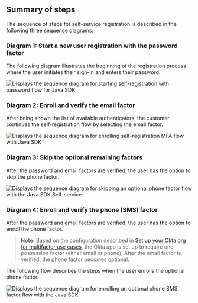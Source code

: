 ## Summary of steps

The sequence of steps for self-service registration is described in the following three sequence diagrams:

### Diagram 1: Start a new user registration with the password factor

The following diagram illustrates the beginning of the registration process where the user initiates their sign-in and enters their password.

<div class="common-image-format">

![Displays the sequence diagram for starting self-registration with password flow for Java SDK](/img/oie-embedded-sdk/oie-embedded-sdk-use-case-simple-self-serv-seq-start-java.png)

</div>

### Diagram 2: Enroll and verify the email factor

After being shown the list of available authenticators, the customer continues the self-registration flow by selecting the email factor.

<div class="common-image-format">

![Displays the sequence diagram for enrolling self-registration MFA flow with Java SDK](/img/oie-embedded-sdk/oie-embedded-sdk-use-case-simple-self-serv-seq-enroll-verify-java.png)

</div>

### Diagram 3: Skip the optional remaining factors

After the password and email factors are verified, the user has the option to skip the phone factor.

<div class="common-image-format">

![Displays the sequence diagram for skipping an optional phone factor flow with the Java SDK Self-service](/img/oie-embedded-sdk/oie-embedded-sdk-use-case-simple-self-serv-seq-skip-phone-java.png)

</div>

### Diagram 4: Enroll and verify the phone (SMS) factor

After the password and email factors are verified, the user has the option to enroll the phone factor.

> **Note:** Based on the configuration described in [Set up your Okta org for multifactor use cases](/docs/guides/oie-embedded-common-org-setup/java/main/#set-up-your-okta-org-for-multifactor-use-cases), the Okta app is set up to require one possession factor (either email or phone). After the email factor is verified, the phone factor becomes optional.

The following flow describes the steps when the user enrolls the optional phone factor.

<div class="common-image-format">

![Displays the sequence diagram for enrolling an optional phone SMS factor flow with the Java SDK](/img/oie-embedded-sdk/oie-embedded-sdk-use-case-simple-self-serv-seq-phone-java.png)

</div>
